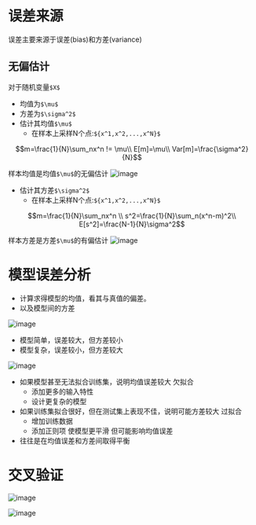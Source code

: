 # 误差来源
误差主要来源于误差(bias)和方差(variance) 

## 无偏估计
对于随机变量`$X$`
- 均值为`$\mu$`
- 方差为`$\sigma^2$`
- 估计其均值`$\mu$`
    - 在样本上采样N个点:`${x^1,x^2,...,x^N}$`
```math
m=\frac{1}{N}\sum_nx^n  != \mu\\
E[m]=\mu\\
Var[m]=\frac{\sigma^2}{N}
```
样本均值是均值`$\mu$`的无偏估计
![image](http://m.qpic.cn/psc?/V10GdCbE4Hg3EY/Kl*GVNe9OdIAJBN6RDL7pID4199uxG7GzMUDA0vU8NdUY2CP25xDDPmMav5HHPMNFglkEbBoQldPHVgiQn5TXcC0ZqQmJ2.HnEP6fuj5TYU!/b&bo=WwWPAwAAAAADB*A!&rf=viewer_4)

- 估计其方差`$\sigma^2$`
    - 在样本上采样N个点:`${x^1,x^2,...,x^N}$`
```math
m=\frac{1}{N}\sum_nx^n  \\
s^2=\frac{1}{N}\sum_n(x^n-m)^2\\
E[s^2]=\frac{N-1}{N}\sigma^2
```
样本方差是方差`$\mu$`的有偏估计
![image](http://m.qpic.cn/psc?/V10GdCbE4Hg3EY/Kl*GVNe9OdIAJBN6RDL7pDTeZfYHXLIppNEJScdfp.vy5FWM.bC2OROISBBvlMwX6wm3NhbJuECbPtitmhpl95PQUTh9PGQH2wyYw5Yhoqw!/b&bo=eQUcBAAAAAADB0Y!&rf=viewer_4)


# 模型误差分析

- 计算求得模型的均值，看其与真值的偏差。
- 以及模型间的方差

![image](http://m.qpic.cn/psc?/V10GdCbE4Hg3EY/Kl*GVNe9OdIAJBN6RDL7pKft3Si2H4kud..YcWIuehfHM8lQZXEd1LexFSc9n5xVifR8925XFBj37XO6.JeI6KojsBifpzhnoJxfZFzjHCo!/b&bo=VwUWBAAAAAADB2I!&rf=viewer_4)

- 模型简单，误差较大，但方差较小
- 模型复杂，误差较小，但方差较大

![image](http://m.qpic.cn/psc?/V10GdCbE4Hg3EY/Kl*GVNe9OdIAJBN6RDL7pAYrDZRa7A6C51kkDd3Ryj.Q4Qi68ddI7FQhaxcY8jG03LHZWMygWYilXPuhFXRvhunfIk19AB9TaOIgdXbXqKg!/b&bo=mwWrAwAAAAARBwY!&rf=viewer_4)


- 如果模型甚至无法拟合训练集，说明均值误差较大  欠拟合
    - 添加更多的输入特性
    - 设计更复杂的模型
- 如果训练集拟合很好，但在测试集上表现不佳，说明可能方差较大  过拟合
    - 增加训练数据
    - 添加正则项 使模型更平滑 但可能影响均值误差
- 往往是在均值误差和方差间取得平衡

# 交叉验证
![image](http://m.qpic.cn/psc?/V10GdCbE4Hg3EY/Kl*GVNe9OdIAJBN6RDL7pEQMgMLn.tNeQnclTT74x6DuOIjrlGS6RD.fXnUaxreaky2NSQJt9682b5eSWqFZs6qVStghN7dO15lJc5GVenQ!/b&bo=mAV5AwAAAAADB8U!&rf=viewer_4)

![image](http://m.qpic.cn/psc?/V10GdCbE4Hg3EY/Kl*GVNe9OdIAJBN6RDL7pL2jBlNUIGqy3EjRDtmOATwSjx03Y.Kfr5fs5OT3*CND*ze4Ncb*dPL*rd6blraP5O3Qx324ZS6csbOuXeBBi6U!/b&bo=jgWzAwAAAAADBxk!&rf=viewer_4)

